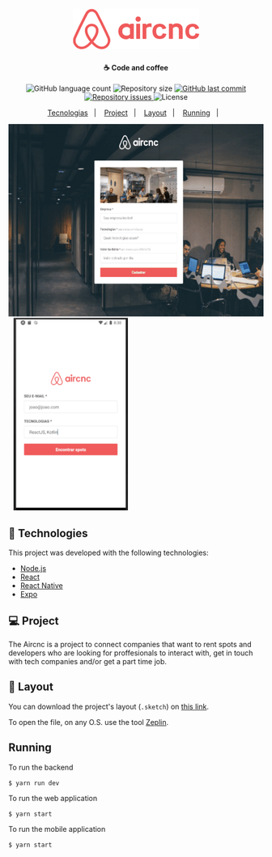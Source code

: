 <h1 align="center">
    <img alt="Aircnc" src="assets_github/logo.png" width="250px" />
</h1>

<h4 align="center">
  ☕ Code and coffee
</h4>

<p align="center">
  <img alt="GitHub language count" src="https://img.shields.io/github/languages/count/mschneider86/aircnc.svg">

  <img alt="Repository size" src="https://img.shields.io/github/repo-size/mschneider86/aircnc.svg">
  
  <a href="https://github.com/Rocketseat/semana-omnistack-9/commits/master">
    <img alt="GitHub last commit" src="https://img.shields.io/github/last-commit/mschneider86/aircnc">
  </a>

  <a href="https://github.com/Rocketseat/semana-omnistack-9/issues">
    <img alt="Repository issues" src="https://img.shields.io/github/issues/mschneider86/aircnc">
  </a>

  <img alt="License" src="https://img.shields.io/badge/license-MIT-brightgreen">
</p>

<p align="center">
  <a href="#rocket-tecnologias">Tecnologias</a>&nbsp;&nbsp;&nbsp;|&nbsp;&nbsp;&nbsp;
  <a href="#-project">Project</a>&nbsp;&nbsp;&nbsp;|&nbsp;&nbsp;&nbsp;
  <a href="#-layout">Layout</a>&nbsp;&nbsp;&nbsp;|&nbsp;&nbsp;&nbsp;  
  <a href="#running">Running</a>&nbsp;&nbsp;&nbsp;|&nbsp;&nbsp;&nbsp;  
</p>

<p >
  <img alt="Frontend" src="assets_github/aircnc-web.gif" width="580px" height="380px">
  <img alt="Mobile" style="margin-left:10px" src="assets_github/aircnc-m.gif" width="226px" height="380px">
</p>

## :rocket: Technologies

This project was developed with the following technologies:

- [Node.js](https://nodejs.org/en/)
- [React](https://reactjs.org)
- [React Native](https://facebook.github.io/react-native/)
- [Expo](https://expo.io/)

## 💻 Project

The Aircnc is a project to connect companies that want to rent spots and developers who are looking for proffesionals to interact with, get in touch with tech companies and/or get a part time job.

## 🔖 Layout

You can download the project's layout (`.sketch`) on [this link](https://rocketseat-cdn.s3-sa-east-1.amazonaws.com/semana-omnistack/aircnc.sketch).

To open the file, on any O.S. use the tool [Zeplin](https://zeplin.io).

## Running

To run the backend

```shell
$ yarn run dev
```

To run the web application

```shell
$ yarn start
```

To run the mobile application

```shell
$ yarn start
```
